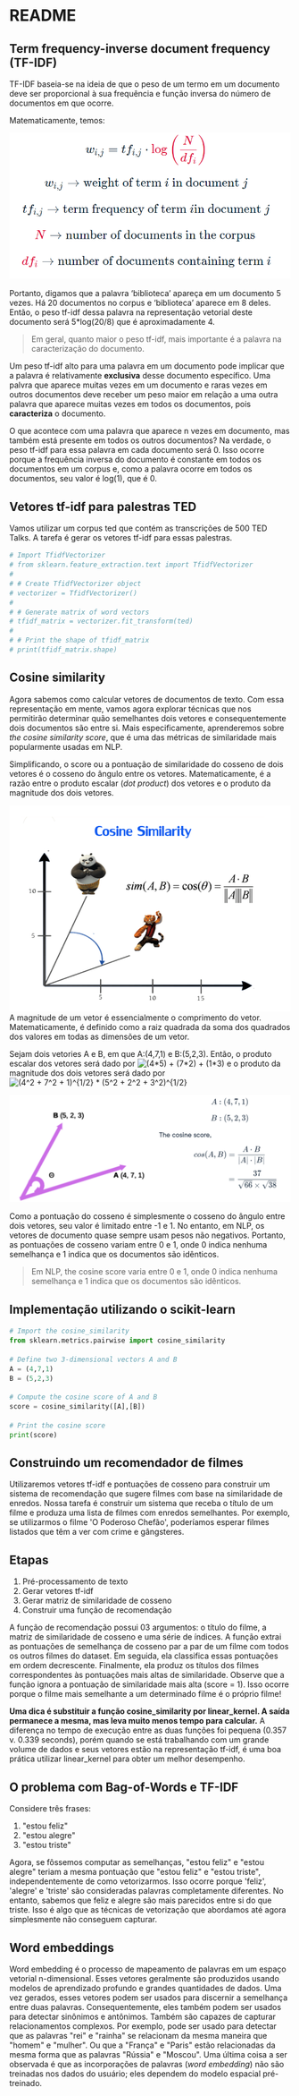 README
================

## Term frequency-inverse document frequency (TF-IDF)

TF-IDF baseia-se na ideia de que o peso de um termo em um documento deve
ser proporcional à sua frequência e função inversa do número de
documentos em que ocorre.

Matematicamente, temos:

![](www/math.png)

Portanto, digamos que a palavra ‘biblioteca’ apareça em um documento 5
vezes. Há 20 documentos no corpus e ‘biblioteca’ aparece em 8 deles.
Então, o peso tf-idf dessa palavra na representação vetorial deste
documento será 5\*log(20/8) que é aproximadamente 4.

> Em geral, quanto maior o peso tf-idf, mais importante é a palavra na
> caracterização do documento.

Um peso tf-idf alto para uma palavra em um documento pode implicar que a
palavra é relativamente **exclusiva** desse documento específico. Uma
palvra que aparece muitas vezes em um documento e raras vezes em outros
documentos deve receber um peso maior em relação a uma outra palavra que
aparece muitas vezes em todos os documentos, pois **caracteriza** o
documento.

O que acontece com uma palavra que aparece n vezes em documento, mas
também está presente em todos os outros documentos? Na verdade, o peso
tf-idf para essa palavra em cada documento será 0. Isso ocorre porque a
frequência inversa do documento é constante em todos os documentos em um
corpus e, como a palavra ocorre em todos os documentos, seu valor é
log(1), que é 0.

## Vetores tf-idf para palestras TED

Vamos utilizar um corpus ted que contém as transcrições de 500 TED
Talks. A tarefa é gerar os vetores tf-idf para essas palestras.

``` python
# Import TfidfVectorizer
# from sklearn.feature_extraction.text import TfidfVectorizer
# 
# # Create TfidfVectorizer object
# vectorizer = TfidfVectorizer()
# 
# # Generate matrix of word vectors
# tfidf_matrix = vectorizer.fit_transform(ted)
# 
# # Print the shape of tfidf_matrix
# print(tfidf_matrix.shape)
```

## Cosine similarity

Agora sabemos como calcular vetores de documentos de texto. Com essa
representação em mente, vamos agora explorar técnicas que nos permitirão
determinar quão semelhantes dois vetores e consequentemente dois
documentos são entre si. Mais especificamente, aprenderemos sobre *the
cosine similarity score*, que é uma das métricas de similaridade mais
popularmente usadas em NLP.

Simplificando, o score ou a pontuação de similaridade do cosseno de dois
vetores é o cosseno do ângulo entre os vetores. Matematicamente, é a
razão entre o produto escalar (*dot product*) dos vetores e o produto da magnitude dos
dois vetores.

![](www/fig2.png) A magnitude de um vetor é essencialmente o comprimento
do vetor. Matematicamente, é definido como a raiz quadrada da soma dos
quadrados dos valores em todas as dimensões de um vetor.

Sejam dois vetories A e B, em que A:(4,7,1) e B:(5,2,3). Então, o
produto escalar dos vetores será dado por
<img src="https://latex.codecogs.com/svg.image?(4*5)&space;&plus;&space;(7*2)&space;&plus;&space;(1*3)" title="(4*5) + (7*2) + (1*3)" />
e o produto da magnitude dos dois vetores será dado por
<img src="https://latex.codecogs.com/svg.image?(4^2&space;&plus;&space;7^2&space;&plus;&space;1)^{1/2}&space;*&space;(5^2&space;&plus;&space;2^2&space;&plus;&space;3^2)^{1/2}" title="(4^2 + 7^2 + 1)^{1/2} * (5^2 + 2^2 + 3^2)^{1/2}" />

![](www/fig3.png)

Como a pontuação do cosseno é simplesmente o cosseno do ângulo entre
dois vetores, seu valor é limitado entre -1 e 1. No entanto, em NLP, os
vetores de documento quase sempre usam pesos não negativos. Portanto, as
pontuações de cosseno variam entre 0 e 1, onde 0 indica nenhuma
semelhança e 1 indica que os documentos são idênticos.

> Em NLP, the cosine score varia entre 0 e 1, onde 0 indica nenhuma
> semelhança e 1 indica que os documentos são idênticos.

## Implementação utilizando o scikit-learn

``` python
# Import the cosine_similarity
from sklearn.metrics.pairwise import cosine_similarity

# Define two 3-dimensional vectors A and B
A = (4,7,1)
B = (5,2,3)

# Compute the cosine score of A and B
score = cosine_similarity([A],[B])

# Print the cosine score
print(score)
```
 
## Construindo um recomendador de filmes

Utilizaremos vetores tf-idf e pontuações de cosseno para construir um sistema de recomendação que sugere filmes com base na similaridade de enredos. Nossa tarefa é construir um sistema que receba o título de um filme e produza uma lista de filmes com enredos semelhantes. Por exemplo, se utilizarmos o filme 'O Poderoso Chefão', poderíamos esperar filmes listados que têm a ver com crime e gângsteres.

## Etapas

1. Pré-processamento de texto
2. Gerar vetores tf-idf
3. Gerar matriz de similaridade de cosseno
4. Construir uma função de recomendação

A função de recomendação possui 03 argumentos: o título do filme, a matriz de similaridade de cosseno e uma série de índices. A função extrai as pontuações de semelhança de cosseno par a par de um filme com todos os outros filmes do dataset. Em seguida, ela classifica essas pontuações em ordem decrescente. Finalmente, ela produz os títulos dos filmes correspondentes às pontuações mais altas de similaridade. Observe que a função ignora a pontuação de similaridade mais alta (score = 1). Isso ocorre porque o filme mais semelhante a um determinado filme é o próprio filme!

**Uma dica é substituir a função cosine_similarity por linear_kernel. A saída permanece a mesma, mas leva muito menos tempo para calcular.** A diferença no tempo de execução entre as duas funções foi pequena (0.357 v. 0.339 seconds), porém quando se está trabalhando com um grande volume de dados e seus vetores estão na representação tf-idf, é uma boa prática utilizar linear_kernel para obter um melhor desempenho.


## O problema com Bag-of-Words e TF-IDF

Considere três frases:

1. "estou feliz"
2. "estou alegre" 
3. "estou triste"

Agora, se fôssemos computar as semelhanças, "estou feliz" e "estou alegre" teriam a mesma pontuação que "estou feliz" e "estou triste", independentemente de como vetorizarmos. Isso ocorre porque 'feliz', 'alegre' e 'triste' são consideradas palavras completamente diferentes. No entanto, sabemos que feliz e alegre são mais parecidos entre si do que triste. Isso é algo que as técnicas de vetorização que abordamos até agora simplesmente não conseguem capturar.


## Word embeddings

Word embedding é o processo de mapeamento de palavras em um espaço vetorial n-dimensional. Esses vetores geralmente são produzidos usando modelos de aprendizado profundo e grandes quantidades de dados. Uma vez gerados, esses vetores podem ser usados para discernir a semelhança entre duas palavras. Consequentemente, eles também podem ser usados para detectar sinônimos e antônimos. Também são capazes de capturar relacionamentos complexos. Por exemplo, pode ser usado para detectar que as palavras "rei" e "rainha" se relacionam da mesma maneira que "homem" e "mulher". Ou que a "França" e "Paris" estão relacionadas da mesma forma que as palavras "Rússia" e "Moscou". Uma última coisa a ser observada é que as incorporações de palavras (*word embedding*) não são treinadas nos dados do usuário; eles dependem do modelo espacial pré-treinado.









